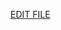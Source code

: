 [EDIT FILE](https://github.com/olablit2/geoBoccaccio/edit/master/docs/2018-article/90-conclusion.md)

